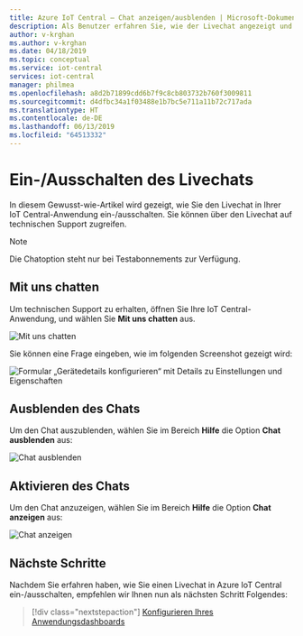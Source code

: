 ```yaml
---
title: Azure IoT Central – Chat anzeigen/ausblenden | Microsoft-Dokumentation
description: Als Benutzer erfahren Sie, wie der Livechat angezeigt und ausgeblendet wird.
author: v-krghan
ms.author: v-krghan
ms.date: 04/18/2019
ms.topic: conceptual
ms.service: iot-central
services: iot-central
manager: philmea
ms.openlocfilehash: a8d2b71899cdd6b7f9c8cb803732b760f3009811
ms.sourcegitcommit: d4dfbc34a1f03488e1b7bc5e711a11b72c717ada
ms.translationtype: HT
ms.contentlocale: de-DE
ms.lasthandoff: 06/13/2019
ms.locfileid: "64513332"
---
```

# <a name="toggle-live-chat"></a>Ein-/Ausschalten des Livechats

In diesem Gewusst-wie-Artikel wird gezeigt, wie Sie den Livechat in Ihrer IoT Central-Anwendung ein-/ausschalten. Sie können über den Livechat auf technischen Support zugreifen.

> [!NOTE]
> Die Chatoption steht nur bei Testabonnements zur Verfügung.

## <a name="chat-with-us"></a>Mit uns chatten

Um technischen Support zu erhalten, öffnen Sie Ihre IoT Central-Anwendung, und wählen Sie **Mit uns chatten** aus.

![Mit uns chatten](media/howto-show-hide-chat/chat-with-us.png)

Sie können eine Frage eingeben, wie im folgenden Screenshot gezeigt wird:

![Formular „Gerätedetails konfigurieren“ mit Details zu Einstellungen und Eigenschaften](media/howto-show-hide-chat/sample-chat.png)

## <a name="hide-chat"></a>Ausblenden des Chats

Um den Chat auszublenden, wählen Sie im Bereich **Hilfe** die Option **Chat ausblenden** aus:

 ![Chat ausblenden](media/howto-show-hide-chat/hide-chat.png)

## <a name="enable-chat"></a>Aktivieren des Chats

Um den Chat anzuzeigen, wählen Sie im Bereich **Hilfe** die Option **Chat anzeigen** aus:

 ![Chat anzeigen](media/howto-show-hide-chat/show-chat.png)

## <a name="next-steps"></a>Nächste Schritte

Nachdem Sie erfahren haben, wie Sie einen Livechat in Azure IoT Central ein-/ausschalten, empfehlen wir Ihnen nun als nächsten Schritt Folgendes:

> [!div class="nextstepaction"]
> [Konfigurieren Ihres Anwendungsdashboards](howto-configure-homepage.md)

